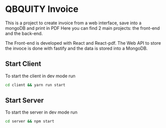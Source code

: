 # QBQUITY Invoice

This is a project to create invoice from a web interface, save into a mongoDB and print in PDF
Here you can find 2 main projects: the front-end and the back-end.

The Front-end is developed with React and React-pdf.
The Web API to store the invoce is done with fastify and the data is stored into a MongoDB.

## Start Client

To start the client in dev mode run

```bash
cd client && yarn run start
```

## Start Server

To start the server in dev mode run

```bash
cd server && npm start
```
